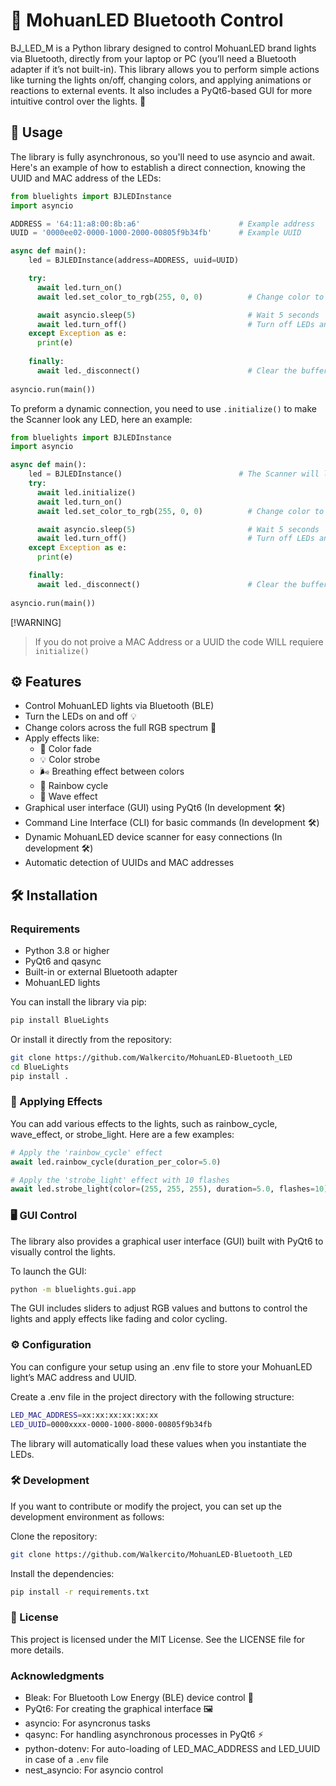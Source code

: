 # 🌈 MohuanLED Bluetooth Control
BJ_LED_M is a Python library designed to control MohuanLED brand lights via Bluetooth, directly from your laptop or PC (you’ll need a Bluetooth adapter if it’s not built-in). This library allows you to perform simple actions like turning the lights on/off, changing colors, and applying animations or reactions to external events. It also includes a PyQt6-based GUI for more intuitive control over the lights. 🌟

## 🚀 Usage
The library is fully asynchronous, so you'll need to use asyncio and await. Here's an example of how to establish a direct connection, knowing the UUID and MAC address of the LEDs:

```python
from bluelights import BJLEDInstance
import asyncio

ADDRESS = '64:11:a8:00:8b:a6'                      # Example address
UUID = '0000ee02-0000-1000-2000-00805f9b34fb'      # Example UUID

async def main():
    led = BJLEDInstance(address=ADDRESS, uuid=UUID)

    try:
      await led.turn_on()
      await led.set_color_to_rgb(255, 0, 0)          # Change color to red (RGB)

      await asyncio.sleep(5)                         # Wait 5 seconds
      await led.turn_off()                           # Turn off LEDs and disconnect
    except Exception as e:
      print(e)
      
    finally:
      await led._disconnect()                        # Clear the buffer
     
asyncio.run(main())
```

To preform a dynamic connection, you need to use `.initialize()` to make the Scanner look any LED, here an example:

```python
from bluelights import BJLEDInstance
import asyncio

async def main():
    led = BJLEDInstance()                          # The Scanner will look for 'BJ_LED_M' (name of the devices) and connect
    try:
      await led.initialize()
      await led.turn_on()
      await led.set_color_to_rgb(255, 0, 0)          # Change color to red (RGB)

      await asyncio.sleep(5)                         # Wait 5 seconds
      await led.turn_off()                           # Turn off LEDs and disconnect
    except Exception as e:
      print(e)

    finally:
      await led._disconnect()                        # Clear the buffer
     
asyncio.run(main())
```

[!WARNING]  
> If you do not proive a MAC Address or a UUID the code WILL requiere `initialize()`


## ⚙️ Features
- Control MohuanLED lights via Bluetooth (BLE)
- Turn the LEDs on and off 💡
- Change colors across the full RGB spectrum 🎨
- Apply effects like:
  - 🔄 Color fade
  - 💡 Color strobe
  - 🌬️ Breathing effect between colors
  - 🌈 Rainbow cycle
  - 🌊 Wave effect
- Graphical user interface (GUI) using PyQt6 (In development 🛠️)
- Command Line Interface (CLI) for basic commands (In development 🛠️)
- Dynamic MohuanLED device scanner for easy connections (In development 🛠️)
- Automatic detection of UUIDs and MAC addresses

## 🛠️ Installation

### Requirements
- Python 3.8 or higher
- PyQt6 and qasync
- Built-in or external Bluetooth adapter
- MohuanLED lights

You can install the library via pip:

```bash
pip install BlueLights
```

Or install it directly from the repository:

```bash
git clone https://github.com/Walkercito/MohuanLED-Bluetooth_LED
cd BlueLights
pip install .
```

### 🌈 Applying Effects
You can add various effects to the lights, such as rainbow_cycle, wave_effect, or strobe_light. Here are a few examples:

```python
# Apply the 'rainbow_cycle' effect
await led.rainbow_cycle(duration_per_color=5.0)

# Apply the 'strobe_light' effect with 10 flashes
await led.strobe_light(color=(255, 255, 255), duration=5.0, flashes=10)
```

### 🖥️ GUI Control
The library also provides a graphical user interface (GUI) built with PyQt6 to visually control the lights.

To launch the GUI:

```bash
python -m bluelights.gui.app
```

The GUI includes sliders to adjust RGB values and buttons to control the lights and apply effects like fading and color cycling.

### ⚙️ Configuration
You can configure your setup using an .env file to store your MohuanLED light’s MAC address and UUID.

Create a .env file in the project directory with the following structure:

```bash
LED_MAC_ADDRESS=xx:xx:xx:xx:xx:xx
LED_UUID=0000xxxx-0000-1000-8000-00805f9b34fb
```
The library will automatically load these values when you instantiate the LEDs.

### 🛠️ Development
If you want to contribute or modify the project, you can set up the development environment as follows:

Clone the repository:

```bash
git clone https://github.com/Walkercito/MohuanLED-Bluetooth_LED
```
Install the dependencies:

```bash
pip install -r requirements.txt
```

### 📜 License
This project is licensed under the MIT License. See the LICENSE file for more details.

### Acknowledgments
- Bleak: For Bluetooth Low Energy (BLE) device control 🔗
- PyQt6: For creating the graphical interface 🖼️
- asyncio: For asyncronus tasks
- qasync: For handling asynchronous processes in PyQt6 ⚡
- python-dotenv: For auto-loading of LED_MAC_ADDRESS and LED_UUID in case of a `.env` file
- nest_asyncio: For asyncio control
